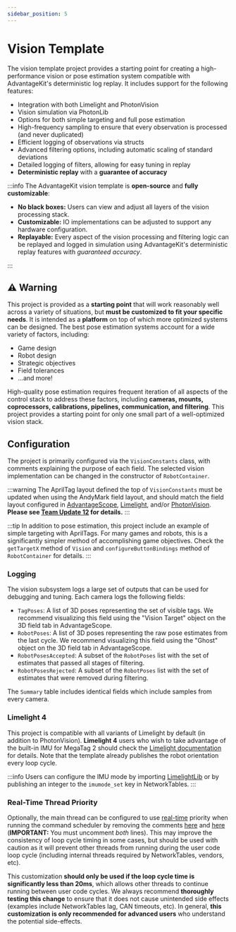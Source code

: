 ```yaml
---
sidebar_position: 5
---
```


# Vision Template

The vision template project provides a starting point for creating a high-performance vision or pose estimation system compatible with AdvantageKit's deterministic log replay. It includes support for the following features:

- Integration with both Limelight and PhotonVision
- Vision simulation via PhotonLib
- Options for both simple targeting and full pose estimation
- High-frequency sampling to ensure that every observation is processed (and never duplicated)
- Efficient logging of observations via structs
- Advanced filtering options, including automatic scaling of standard deviations
- Detailed logging of filters, allowing for easy tuning in replay
- **Deterministic replay** with a **guarantee of accuracy**

:::info
The AdvantageKit vision template is **open-source** and **fully customizable**:

- **No black boxes:** Users can view and adjust all layers of the vision processing stack.
- **Customizable:** IO implementations can be adjusted to support any hardware configuration.
- **Replayable:** Every aspect of the vision processing and filtering logic can be replayed and logged in simulation using AdvantageKit's deterministic replay features with _guaranteed accuracy_.

:::

## ⚠️ Warning

This project is provided as a **starting point** that will work reasonably well across a variety of situations, but **must be customized to fit your specific needs**. It is intended as a **platform** on top of which more optimized systems can be designed. The best pose estimation systems account for a wide variety of factors, including:

- Game design
- Robot design
- Strategic objectives
- Field tolerances
- ...and more!

High-quality pose estimation requires frequent iteration of all aspects of the control stack to address these factors, including **cameras, mounts, coprocessors, calibrations, pipelines, communication, and filtering**. This project provides a starting point for only one small part of a well-optimized vision stack.

## Configuration

The project is primarily configured via the `VisionConstants` class, with comments explaining the purpose of each field. The selected vision implementation can be changed in the constructor of `RobotContainer`.

:::warning
The AprilTag layout defined the top of `VisionConstants` must be updated when using the AndyMark field layout, and should match the field layout configured in [AdvantageScope](https://docs.advantagescope.org/tab-reference/3d-field), [Limelight](https://docs.limelightvision.io/docs/docs-limelight/pipeline-apriltag/apriltag-map-specification), and/or [PhotonVision](https://docs.photonvision.org/en/latest/docs/apriltag-pipelines/multitag.html#updating-the-field-layout). **Please see [Team Update 12](https://firstfrc.blob.core.windows.net/frc2025/Manual/TeamUpdates/TeamUpdate12.pdf) for details.**
:::

:::tip
In addition to pose estimation, this project include an example of simple targeting with AprilTags. For many games and robots, this is a significantly simpler method of accomplishing game objectives. Check the `getTargetX` method of `Vision` and `configureButtonBindings` method of `RobotContainer` for details.
:::

### Logging

The vision subsystem logs a large set of outputs that can be used for debugging and tuning. Each camera logs the following fields:

- `TagPoses`: A list of 3D poses representing the set of visible tags. We recommend visualizing this field using the "Vision Target" object on the 3D field tab in AdvantageScope.
- `RobotPoses`: A list of 3D poses representing the raw pose estimates from the last cycle. We recommend visualizing this field using the "Ghost" object on the 3D field tab in AdvantageScope.
- `RobotPosesAccepted`: A subset of the `RobotPoses` list with the set of estimates that passed all stages of filtering.
- `RobotPosesRejected`: A subset of the `RobotPoses` list with the set of estimates that were removed during filtering.

The `Summary` table includes identical fields which include samples from every camera.

### Limelight 4

This project is compatible with all variants of Limelight by default (in addition to PhotonVision). **Limelight 4** users who wish to take advantage of the built-in IMU for MegaTag 2 should check the [Limelight documentation](https://docs.limelightvision.io/docs/docs-limelight/pipeline-apriltag/apriltag-robot-localization-megatag2#using-limelight-4s-built-in-imu-with-imumode_set--setimumode) for details. Note that the template already publishes the robot orientation every loop cycle.

:::info
Users can configure the IMU mode by importing [LimelightLib](https://docs.limelightvision.io/docs/docs-limelight/apis/limelight-lib) or by publishing an integer to the `imumode_set` key in NetworkTables.
:::

### Real-Time Thread Priority

Optionally, the main thread can be configured to use [real-time](https://blogs.oracle.com/linux/post/task-priority) priority when running the command scheduler by removing the comments [here](https://github.com/Mechanical-Advantage/AdvantageKit/blob/a86d21b27034a36d051798e3eaef167076cd302b/template_projects/sources/vision/src/main/java/frc/robot/Robot.java#L90) and [here](https://github.com/Mechanical-Advantage/AdvantageKit/blob/a86d21b27034a36d051798e3eaef167076cd302b/template_projects/sources/vision/src/main/java/frc/robot/Robot.java#L100) (**IMPORTANT:** You must uncomment _both_ lines). This may improve the consistency of loop cycle timing in some cases, but should be used with caution as it will prevent other threads from running during the user code loop cycle (including internal threads required by NetworkTables, vendors, etc).

This customization **should only be used if the loop cycle time is significantly less than 20ms**, which allows other threads to continue running between user code cycles. We always recommend **thoroughly testing this change** to ensure that it does not cause unintended side effects (examples include NetworkTables lag, CAN timeouts, etc). In general, **this customization is only recommended for advanced users** who understand the potential side-effects.
